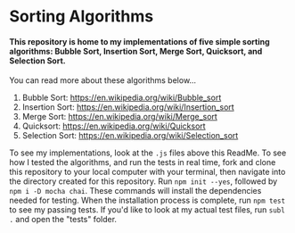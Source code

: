 # Sorting Algorithms

#### This repository is home to my implementations of five simple sorting algorithms: Bubble Sort, Insertion Sort, Merge Sort, Quicksort, and Selection Sort.

You can read more about these algorithms below...
1. Bubble Sort: https://en.wikipedia.org/wiki/Bubble_sort
2. Insertion Sort: https://en.wikipedia.org/wiki/Insertion_sort
3. Merge Sort: https://en.wikipedia.org/wiki/Merge_sort
4. Quicksort: https://en.wikipedia.org/wiki/Quicksort
5. Selection Sort: https://en.wikipedia.org/wiki/Selection_sort

To see my implementations, look at the `.js` files above this ReadMe. To see how I tested the algorithms, and run the tests in real time, fork and clone this repository to your local computer with your terminal, then navigate into the directory created for this repository. Run `npm init --yes`, followed by `npm i -D mocha chai`. These commands will install the dependencies needed for testing. When the installation process is complete, run `npm test` to see my passing tests. If you'd like to look at my actual test files, run `subl .` and open the "tests" folder.